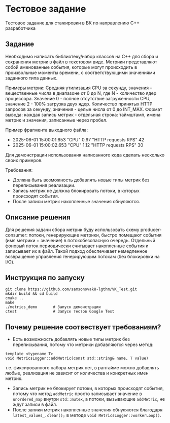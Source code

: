 # Тестовое задание
Тестовое задание для стажировки в ВК по направлению С++ разработчика

## Задание
Необходимо написать библиотеку/набор классов на C++ для сбора и сохранения метрик в файл в текстовом виде.
Метрики представляют собой именованные события, которые могут происходить в произвольные моменты времени, с соответствующими значениями заданного типа данных.

Примеры метрик:
Средняя утилизация CPU за секунду, значения - вещественные числа в диапазоне от 0 до N, где N - количество ядер процессора. Значение 0 - полное отсутствие загруженности CPU, значение 2 - 100% загрузка двух ядер.
Количество принятых HTTP запросов за секунду, значения - целые числа от 0 до INT_MAX.
Формат вывода: каждая запись метрик - отдельная строка: таймштамп, имена метрик и значения, записанные через пробел.

Пример фрагмента выходного файла:
- 2025-06-01 15:00:01.653 "CPU" 0.97 "HTTP requests RPS" 42
- 2025-06-01 15:00:02.653 "CPU" 1.12 "HTTP requests RPS" 30

Для демонстрации использования написанного кода сделать несколько своих примеров.

Требования:
- Должна быть возможность добавлять новые типы метрик без переписывания реализации.
- Запись метрик не должна блокировать потоки, в которых происходят события.
- После записи метрик накопленные значения обнуляются.

## Описание решения
Для решения задачи сбора метрик буду использовать схему producer-consumer: потоки, генерирующие метрики, быстро помещают события (имя метрики + значение) в потокобезопасную очередь. Отдельный фоновый поток периодически считывает накопленные события и записывает их в файл. Такой подход обеспечивает немедленное возвращение управления генерирующим потокам (без блокировки на I/O).

## Инструкция по запуску
```
git clone https://github.com/samsonovak8-lgthm/VK_Test.git
mkdir build && cd build
cmake ..
make
./metrics_demo       # Запуск демонстрации
ctest                # Запуск тестов Google Test
```
## Почему решение соотвествует требованиям?
- Есть возможность добавлять новые типы метрик без переписывания, потому что метрики добавляются через метод:
```
template <typename T>
void MetricsLogger::addMetric(const std::string& name, T value)
```
т.е. фиксированного набора метрик нет, в рантайме можно добавлять любые, реализация не зависит от количества и конкретных имен метрик.

- Запись метрик не блокирует потоки, в которых происходят события, потому что метод `addMetric` просто записывает значение в `unordered_map` внутри `std::mutex`, а потоки, вызывающие `addMetric`, не ждут записи в файл. 
- После запики метрик накопленные значения обнуляются благодаря `latest_values_.clear();` в методе `void MetricsLogger::workerLoop()`.
